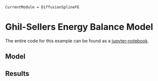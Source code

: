 ```@meta
CurrentModule = DiffusionSplineFE
```

# Ghil-Sellers Energy Balance Model

The entire code for this example can be found as a [jupyter-notebook](https://github.com/joristh/DiffusionSplineFE.jl/blob/main/example.GhilSellersEBM.ipynb).

## Model

## Results